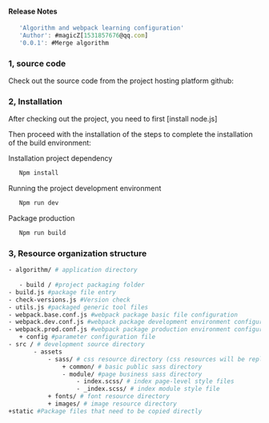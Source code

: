 #### Release Notes
```javascript
   'Algorithm and webpack learning configuration'
   'Author': #magicZ[1531857676@qq.com]
   '0.0.1': #Merge algorithm
```

### 1, source code

Check out the source code from the project hosting platform github:


### 2, Installation

 After checking out the project, you need to first [install node.js]
 
 Then proceed with the installation of the steps to complete the installation of the build environment:
 
 Installation project dependency
 ```sh
    Npm install
 ```
 
 Running the project development environment
 ```sh
    Npm run dev
 ```
 
 Package production
 ```sh
    Npm run build
 ```
 
 
 ### 3, Resource organization structure
 
 ```sh
- algorithm/ # application directory
    
    - build / #project packaging folder
- build.js #package file entry
- check-versions.js #Version check
- utils.js #packaged generic tool files
- webpack.base.conf.js #webpack package basic file configuration
- webpack.dev.conf.js #webpack package development environment configuration
- webpack.prod.conf.js #webpack package production environment configuration
    + config #parameter configuration file
- src / # development source directory
        - assets
            - sass/ # css resource directory (css resources will be replaced by sass files)
                + common/ # basic public sass directory
                - module/ #page business sass directory
                    - index.scss/ # index page-level style files
                    - _index.scss/ # index module style file
            + fonts/ # font resource directory
            + images/ # image resource directory
+static #Package files that need to be copied directly
```